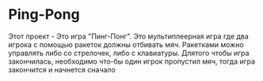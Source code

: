 # Ping-Pong
Этот проект - Это игра "Пинг-Понг". Это мультиплеерная игра где два игрока с помощью ракеток должны отбивать мяч.
Ракетками можно управлять либо со стрелочек, либо с клавиатуры.
Длятого чтобы игра закончилась, необходимо что-бы один игрок пропустил мяч, тогда игра закончится и начнется сначало







